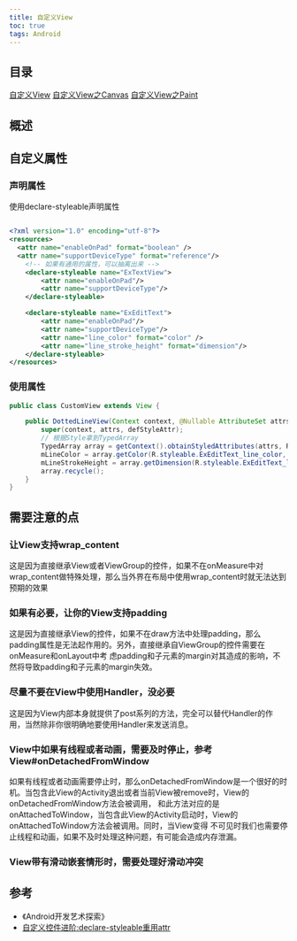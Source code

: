 ```yaml
---
title: 自定义View
toc: true
tags: Android
---
```


## 目录

[自定义View](/Android/UI/自定义View/)
[自定义View之Canvas](/Android/UI/自定义View之Canvas/)
[自定义View之Paint](/Android/UI/自定义View之Paint/)

## 概述


## 自定义属性


### 声明属性

使用declare-styleable声明属性

```xml

<?xml version="1.0" encoding="utf-8"?>
<resources>
  <attr name="enableOnPad" format="boolean" />
  <attr name="supportDeviceType" format="reference"/>
    <!-- 如果有通用的属性，可以抽离出来 -->  
    <declare-styleable name="ExTextView">
        <attr name="enableOnPad"/>
        <attr name="supportDeviceType"/>
    </declare-styleable>

    <declare-styleable name="ExEditText">
        <attr name="enableOnPad"/>
        <attr name="supportDeviceType"/> 
        <attr name="line_color" format="color" />
        <attr name="line_stroke_height" format="dimension"/>
    </declare-styleable>
</resources>


```

### 使用属性

```java
public class CustomView extends View {

    public DottedLineView(Context context, @Nullable AttributeSet attrs, int defStyleAttr) {
        super(context, attrs, defStyleAttr);
        // 根据Style拿到TypedArray
        TypedArray array = getContext().obtainStyledAttributes(attrs, R.styleable.ExEditText);
        mLineColor = array.getColor(R.styleable.ExEditText_line_color, getResources().getColor(R.color.Red));
        mLineStrokeHeight = array.getDimension(R.styleable.ExEditText_line_stroke_height, dp2px(getContext(), 1));
        array.recycle();
    }
}
```



## 需要注意的点

### 让View支持wrap_content

这是因为直接继承View或者ViewGroup的控件，如果不在onMeasure中对wrap_content做特殊处理，那么当外界在布局中使用wrap_content时就无法达到预期的效果

### 如果有必要，让你的View支持padding


这是因为直接继承View的控件，如果不在draw方法中处理padding，那么padding属性是无法起作用的。另外，直接继承自ViewGroup的控件需要在onMeasure和onLayout中考
虑padding和子元素的margin对其造成的影响，不然将导致padding和子元素的margin失效。

### 尽量不要在View中使用Handler，没必要

这是因为View内部本身就提供了post系列的方法，完全可以替代Handler的作用，当然除非你很明确地要使用Handler来发送消息。

### View中如果有线程或者动画，需要及时停止，参考View#onDetachedFromWindow

如果有线程或者动画需要停止时，那么onDetachedFromWindow是一个很好的时机。当包含此View的Activity退出或者当前View被remove时，View的 onDetachedFromWindow方法会被调用，
和此方法对应的是onAttachedToWindow，当包含此View的Activity启动时，View的onAttachedToWindow方法会被调用。同时，当View变得
不可见时我们也需要停止线程和动画，如果不及时处理这种问题，有可能会造成内存泄漏。

### View带有滑动嵌套情形时，需要处理好滑动冲突






## 参考

- 《Android开发艺术探索》 
- [自定义控件进阶:declare-styleable重用attr](https://droidyue.com/blog/2014/07/16/better-in-android-include-attrs-in-declare-stylable/)


